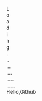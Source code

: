 L<br>
o<br>
a<br>
d<br>
i<br>
n<br>
g<br>
.<br>
..<br>
...<br>
....<br>
.....<br>
......<br>
Hello,Github
